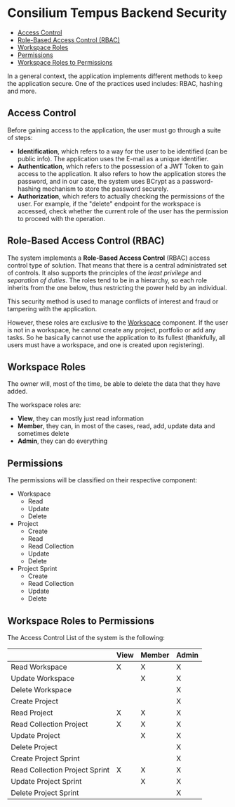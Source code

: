 # Consilium Tempus Backend Security

* [Access Control](#access-control)
* [Role-Based Access Control (RBAC)](#role-based-access-control-rbac)
* [Workspace Roles](#workspace-roles)
* [Permissions](#permissions)
* [Workspace Roles to Permissions](#workspace-roles-to-permissions)

In a general context, the application implements different methods to keep the application secure.
One of the practices used includes: RBAC, hashing and more.

## Access Control

Before gaining access to the application, the user must go through a suite of steps:

- **Identification**, which refers to a way for the user to be identified (can be public info).
  The application uses the E-mail as a unique identifier.
- **Authentication**, which refers to the possession of a JWT Token to gain access to the application.
  It also refers to how the application stores the password, and in our case,
  the system uses BCrypt as a password-hashing mechanism to store the password securely.
- **Authorization**, which refers to actually checking the permissions of the user.
  For example, if the "delete" endpoint for the workspace is accessed,
  check whether the current role of the user has the permission to proceed with the operation.

## Role-Based Access Control (RBAC)

The system implements a **Role-Based Access Control** (RBAC) access control type of solution.
That means that there is a central administrated set of controls.
It also supports the principles of the *least privilege* and *separation of duties*.
The roles tend to be in a hierarchy, so each role inherits from the one below,
thus restricting the power held by an individual.

This security method is used to manage conflicts of interest and fraud or tampering with the application.

However, these roles are exclusive to the [Workspace](domain/aggregates/Aggregate.Workspace) component.
If the user is not in a workspace, he cannot create any project, portfolio or add any tasks.
So he basically cannot use the application to its fullest
(thankfully, all users must have a workspace, and one is created upon registering).

## Workspace Roles

The owner will, most of the time, be able to delete the data that they have added.

The workspace roles are:

- **View**, they can mostly just read information
- **Member**, they can, in most of the cases, read, add, update data and sometimes delete
- **Admin**, they can do everything

## Permissions

The permissions will be classified on their respective component:

- Workspace
  - Read
  - Update
  - Delete
- Project
  - Create
  - Read
  - Read Collection
  - Update
  - Delete
- Project Sprint
  - Create
  - Read Collection
  - Update
  - Delete

## Workspace Roles to Permissions

The Access Control List of the system is the following:

|                                | View | Member | Admin |
|--------------------------------|------|--------|-------|
| Read Workspace                 | X    | X      | X     |
| Update Workspace               |      | X      | X     |
| Delete Workspace               |      |        | X     |
| Create Project                 |      |        | X     |
| Read Project                   | X    | X      | X     |
| Read Collection Project        | X    | X      | X     |
| Update Project                 |      | X      | X     |
| Delete Project                 |      |        | X     |
| Create Project Sprint          |      |        | X     |
| Read Collection Project Sprint | X    | X      | X     |
| Update Project Sprint          |      | X      | X     |
| Delete Project Sprint          |      |        | X     |